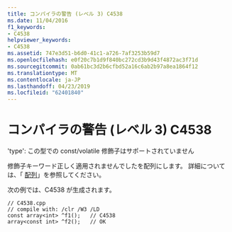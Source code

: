```yaml
---
title: コンパイラの警告 (レベル 3) C4538
ms.date: 11/04/2016
f1_keywords:
- C4538
helpviewer_keywords:
- C4538
ms.assetid: 747e3d51-b6d0-41c1-a726-7af3253b59d7
ms.openlocfilehash: e0f20c7b1d9f840bc272cd3b9d43f4872ac3f71d
ms.sourcegitcommit: 0ab61bc3d2b6cfbd52a16c6ab2b97a8ea1864f12
ms.translationtype: MT
ms.contentlocale: ja-JP
ms.lasthandoff: 04/23/2019
ms.locfileid: "62401840"
---
```

# <a name="compiler-warning-level-3-c4538"></a>コンパイラの警告 (レベル 3) C4538

'type': この型での const/volatile 修飾子はサポートされていません

修飾子キーワード正しく適用されませんでしたを配列にします。 詳細については、「 [配列](../../extensions/arrays-cpp-component-extensions.md)」を参照してください。

次の例では、C4538 が生成されます。

```
// C4538.cpp
// compile with: /clr /W3 /LD
const array<int> ^f1();   // C4538
array<const int> ^f2();   // OK
```